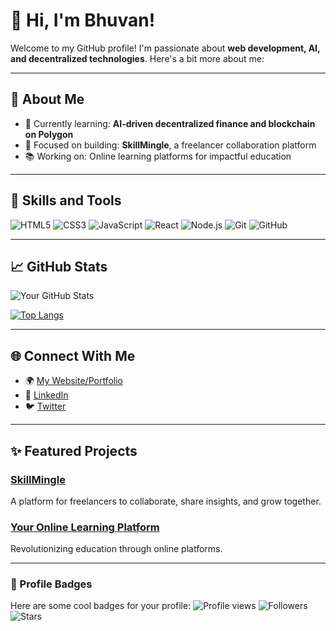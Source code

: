 # 👋 Hi, I'm Bhuvan!

Welcome to my GitHub profile! I'm passionate about **web development, AI, and decentralized technologies**. Here's a bit more about me:

---

## 🌟 About Me
- 🌱 Currently learning: **AI-driven decentralized finance and blockchain on Polygon**
- 🎯 Focused on building: **SkillMingle**, a freelancer collaboration platform
- 📚 Working on: Online learning platforms for impactful education

---

## 🚀 Skills and Tools
![HTML5](https://img.shields.io/badge/-HTML5-E34F26?style=flat-square&logo=html5&logoColor=white)
![CSS3](https://img.shields.io/badge/-CSS3-1572B6?style=flat-square&logo=css3)
![JavaScript](https://img.shields.io/badge/-JavaScript-F7DF1E?style=flat-square&logo=javascript&logoColor=black)
![React](https://img.shields.io/badge/-React-61DAFB?style=flat-square&logo=react&logoColor=black)
![Node.js](https://img.shields.io/badge/-Node.js-339933?style=flat-square&logo=node.js&logoColor=white)
![Git](https://img.shields.io/badge/-Git-F05032?style=flat-square&logo=git&logoColor=white)
![GitHub](https://img.shields.io/badge/-GitHub-181717?style=flat-square&logo=github)

---

## 📈 GitHub Stats
![Your GitHub Stats](https://github-readme-stats.vercel.app/api?username=Bhuvan210&show_icons=true&theme=radical)

[![Top Langs](https://github-readme-stats.vercel.app/api/top-langs/?username=Bhuvan210&layout=compact&theme=radical)](https://github.com/Bhuvan210)

---

## 🌐 Connect With Me
- 🌍 [My Website/Portfolio](#)
- 💼 [LinkedIn](https://www.linkedin.com/in/your-profile)
- 🐦 [Twitter](https://twitter.com/your-handle)

---

## ✨ Featured Projects
### [SkillMingle](https://github.com/Bhuvan210/SkillMingle)
A platform for freelancers to collaborate, share insights, and grow together.

### [Your Online Learning Platform](https://github.com/Bhuvan210/YourLearningPlatform)
Revolutionizing education through online platforms.

---

### 🎨 Profile Badges
Here are some cool badges for your profile:
![Profile views](https://komarev.com/ghpvc/?username=Bhuvan210&color=blue)
![Followers](https://img.shields.io/github/followers/Bhuvan210?style=social)
![Stars](https://img.shields.io/github/stars/Bhuvan210?style=social)
